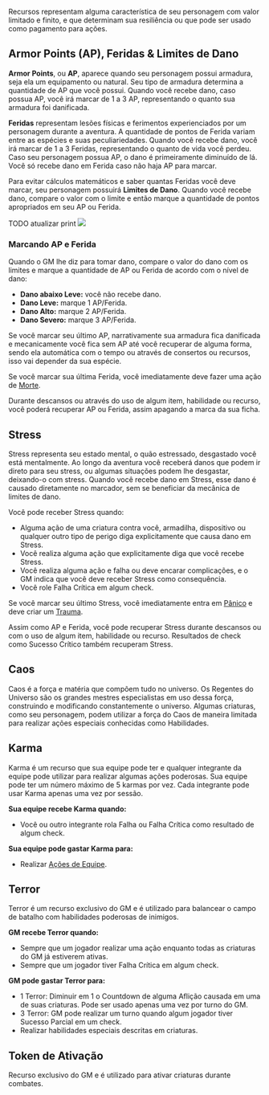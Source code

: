 Recursos representam alguma característica de seu personagem com valor limitado e finito, e que determinam sua resiliência ou que pode ser usado como pagamento para ações.

## Armor Points (AP), Feridas & Limites de Dano
**Armor Points**, ou **AP**, aparece quando seu personagem possui armadura, seja ela um equipamento ou natural. Seu tipo de armadura determina a quantidade de AP que você possui. Quando você recebe dano, caso possua AP, você irá marcar de 1 a 3 AP, representando o quanto sua armadura foi danificada.

**Feridas** representam lesões físicas e ferimentos experienciados por um personagem durante a aventura. A quantidade de pontos de Ferida variam entre as espécies e suas peculiariedades. Quando você recebe dano, você irá marcar de 1 a 3 Feridas, representando o quanto de vida você perdeu. Caso seu personagem possua AP, o dano é primeiramente diminuído de lá. Você só recebe dano em Ferida caso não haja AP para marcar.

Para evitar cálculos matemáticos e saber quantas Feridas você deve marcar, seu personagem possuirá **Limites de Dano**. Quando você recebe dano, compare o valor com o limite e então marque a quantidade de pontos apropriados em seu AP ou Ferida.

TODO atualizar print
![](../../0_assets/images/wound_stress_damage.png)

### Marcando AP e Ferida
Quando o GM lhe diz para tomar dano, compare o valor do dano com os limites e marque a quantidade de AP ou Ferida de acordo com o nível de dano:

- **Dano abaixo Leve:** você não recebe dano.
- **Dano Leve:** marque 1 AP/Ferida.
- **Dano Alto:** marque 2 AP/Ferida.
- **Dano Severo:** marque 3 AP/Ferida.


Se você marcar seu último AP, narrativamente sua armadura fica danificada e mecanicamente você fica sem AP até você recuperar de alguma forma, sendo ela automática com o tempo ou através de consertos ou recursos, isso vai depender da sua espécie.

Se você marcar sua última Ferida, você imediatamente deve fazer uma ação de [Morte](./death.md#morte).

Durante descansos ou através do uso de algum item, habilidade ou recurso, você poderá recuperar AP ou Ferida, assim apagando a marca da sua ficha.

## Stress

Stress representa seu estado mental, o quão estressado, desgastado você está mentalmente. Ao longo da aventura você receberá danos que podem ir direto para seu stress, ou algumas situações podem lhe desgastar, deixando-o com stress. Quando você recebe dano em Stress, esse dano é causado diretamente no marcador, sem se beneficiar da mecânica de limites de dano.

Você pode receber Stress quando:  

- Alguma ação de uma criatura contra você, armadilha, dispositivo ou qualquer outro tipo de perigo diga explicitamente que causa dano em Stress.
- Você realiza alguma ação que explicitamente diga que você recebe Stress.
- Você realiza alguma ação e falha ou deve encarar complicações, e o GM indica que você deve receber Stress como consequência.
- Você role Falha Crítica em algum check.

Se você marcar seu último Stress, você imediatamente entra em [Pânico](./death.md#pânico) e deve criar um [Trauma](./death.md#trauma).

Assim como AP e Ferida, você pode recuperar Stress durante descansos ou com o uso de algum item, habilidade ou recurso. Resultados de check como Sucesso Crítico também recuperam Stress.

## Caos

Caos é a força e matéria que compõem tudo no universo. Os Regentes do Universo são os grandes mestres especialistas em uso dessa força, construindo e modificando constantemente o universo. Algumas criaturas, como seu personagem, podem utilizar a força do Caos de maneira limitada para realizar ações especiais conhecidas como Habilidades.

<!-- ## Saga -->


## Karma

Karma é um recurso que sua equipe pode ter e qualquer integrante da equipe pode utilizar para realizar algumas ações poderosas. Sua equipe pode ter um número máximo de 5 karmas por vez. Cada integrante pode usar Karma apenas uma vez por sessão.

**Sua equipe recebe Karma quando:**  
- Você ou outro integrante rola Falha ou Falha Crítica como resultado de algum check.

**Sua equipe pode gastar Karma para:**  
- Realizar [Ações de Equipe](./actions.md#ações-de-equipe).

## Terror

Terror é um recurso exclusivo do GM e é utilizado para balancear o campo de batalho com habilidades poderosas de inimigos.

**GM recebe Terror quando:**  
- Sempre que um jogador realizar uma ação enquanto todas as criaturas do GM já estiverem ativas.  
- Sempre que um jogador tiver Falha Crítica em algum check.  

**GM pode gastar Terror para:**  
- 1 Terror: Diminuir em 1 o Countdown de alguma Aflição causada em uma de suas criaturas. Pode ser usado apenas uma vez por turno do GM.  
- 3 Terror: GM pode realizar um turno quando algum jogador tiver Sucesso Parcial em um check.  
- Realizar habilidades especiais descritas em criaturas.

## Token de Ativação

Recurso exclusivo do GM e é utilizado para ativar criaturas durante combates.
